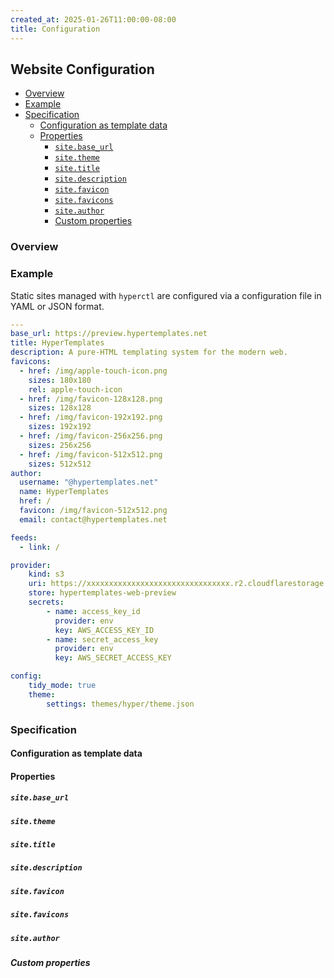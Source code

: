 ```yaml
---
created_at: 2025-01-26T11:00:00-08:00
title: Configuration
---
```


## Website Configuration

* [Overview](#overview)
* [Example](#example)
* [Specification](#specification)
  * [Configuration as template data](#configuration-as-template-data)
  * [Properties](#properties)
    * [`site.base_url`](#sitebase_url)
    * [`site.theme`](#sitetheme)
    * [`site.title`](#sitetitle)
    * [`site.description`](#sitedescription)
    * [`site.favicon`](#sitefavicon)
    * [`site.favicons`](#sitefavicons)
    * [`site.author`](#siteauthor)
    * [Custom properties](#custom-properties)

### Overview

### Example

Static sites managed with `hyperctl` are configured via a configuration file in YAML or JSON format.

<code-snippet ht-element filename='site.yaml (example)'>

```yaml
---
base_url: https://preview.hypertemplates.net
title: HyperTemplates
description: A pure-HTML templating system for the modern web.
favicons:
  - href: /img/apple-touch-icon.png
    sizes: 180x180
    rel: apple-touch-icon
  - href: /img/favicon-128x128.png
    sizes: 128x128
  - href: /img/favicon-192x192.png
    sizes: 192x192
  - href: /img/favicon-256x256.png
    sizes: 256x256
  - href: /img/favicon-512x512.png
    sizes: 512x512
author:
  username: "@hypertemplates.net"
  name: HyperTemplates
  href: /
  favicon: /img/favicon-512x512.png
  email: contact@hypertemplates.net

feeds:
  - link: /

provider:
    kind: s3
    uri: https://xxxxxxxxxxxxxxxxxxxxxxxxxxxxxxxx.r2.cloudflarestorage.com
    store: hypertemplates-web-preview
    secrets:
        - name: access_key_id
          provider: env
          key: AWS_ACCESS_KEY_ID
        - name: secret_access_key
          provider: env
          key: AWS_SECRET_ACCESS_KEY

config:
    tidy_mode: true
    theme:
        settings: themes/hyper/theme.json
```

</code-snippet>

</code-snippet>

### Specification

#### Configuration as template data

#### Properties

##### `site.base_url`

##### `site.theme`

##### `site.title`

##### `site.description`

##### `site.favicon`

##### `site.favicons`

##### `site.author`

##### Custom properties

<!-- Links -->
